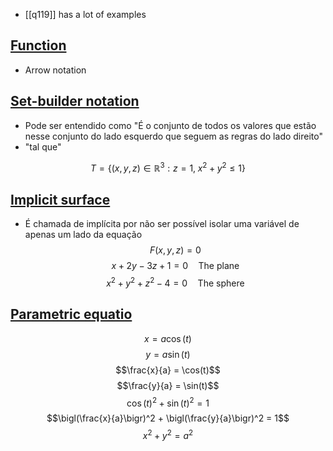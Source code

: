 

- [[q119]] has a lot of examples

## [Function]()
- Arrow notation




## [Set-builder notation](https://en.wikipedia.org/wiki/Set-builder_notation)
- Pode ser entendido como "É o conjunto de todos os valores que estão nesse conjunto do lado esquerdo que seguem as regras do lado direito"
- "tal que"

$$T = \{(x,y,z)\in \mathbb{R}^3 : z = 1,\; x^2 + y^2 \le 1\}$$

## [Implicit surface](https://en.wikipedia.org/wiki/Implicit_surface)
- É chamada de implícita por não ser possível isolar uma variável de apenas um lado da equação
$$F(x,y,z) = 0$$
$$x + 2y - 3z + 1 = 0 \quad \text{The plane}$$
$$x^2 + y^2 + z^2 - 4 = 0 \quad \text{The sphere}$$
## [Parametric equatio](https://en.wikipedia.org/wiki/Parametric_equation)

$$x = a\cos(t)$$
$$y = a\sin(t)$$
$$\frac{x}{a} = \cos(t)$$
$$\frac{y}{a} = \sin(t)$$
$$\cos(t)^2 + \sin(t)^2 = 1$$
$$\bigl(\frac{x}{a}\bigr)^2 + \bigl(\frac{y}{a}\bigr)^2 = 1$$
$$x^2 + y^2 = a^2$$

